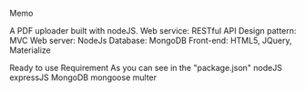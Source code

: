 
Memo

A PDF uploader built with nodeJS.
Web service: RESTful API
Design pattern: MVC 
Web server: NodeJs
Database: MongoDB
Front-end: HTML5, JQuery, Materialize

Ready to use
Requirement
As you can see in the "package.json"
nodeJS
expressJS
MongoDB
mongoose
multer